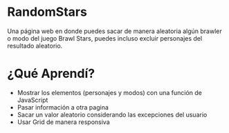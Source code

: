 # RandomStars
Una página web en donde puedes sacar de manera aleatoria algún brawler o modo del juego Brawl Stars, puedes incluso excluir personajes del resultado aleatorio.

# ¿Qué Aprendí?
- Mostrar los elementos (personajes y modos) con una función de JavaScript
- Pasar información a otra pagina
- Sacar un valor aleatorio considerando las excepciones del usuario
- Usar Grid de manera responsiva

